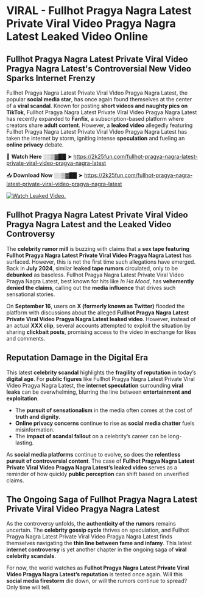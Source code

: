 # VIRAL - Fullhot Pragya Nagra Latest Private Viral Video Pragya Nagra Latest Leaked Video Online

## **Fullhot Pragya Nagra Latest Private Viral Video Pragya Nagra Latest's Controversial New Video Sparks Internet Frenzy**  

Fullhot Pragya Nagra Latest Private Viral Video Pragya Nagra Latest, the popular **social media star**, has once again found themselves at the center of a **viral scandal**. Known for posting **short videos and naughty pics on TikTok**, Fullhot Pragya Nagra Latest Private Viral Video Pragya Nagra Latest has recently expanded to **Fanfix**, a subscription-based platform where creators share **adult content**. However, a **leaked video** allegedly featuring Fullhot Pragya Nagra Latest Private Viral Video Pragya Nagra Latest has taken the internet by storm, igniting intense **speculation** and fueling an **online privacy** debate.  

🔴 **Watch Here** ░░▒▓██ ➤ https://2k25fun.com/fullhot-pragya-nagra-latest-private-viral-video-pragya-nagra-latest  

📥 **Download Now** ░░▒▓██ ➤ https://2k25fun.com/fullhot-pragya-nagra-latest-private-viral-video-pragya-nagra-latest  

[![Watch Leaked Video.](https://miro.medium.com/v2/resize:fit:828/format:webp/1*cilzJN44JGOrTw9NJCrNHA.gif "Watch Leaked Video")](https://2k25fun.com/fullhot-pragya-nagra-latest-private-viral-video-pragya-nagra-latest)

## **Fullhot Pragya Nagra Latest Private Viral Video Pragya Nagra Latest and the Leaked Video Controversy**  

The **celebrity rumor mill** is buzzing with claims that a **sex tape featuring Fullhot Pragya Nagra Latest Private Viral Video Pragya Nagra Latest** has surfaced. However, this is not the first time such allegations have emerged. Back in **July 2024**, similar **leaked tape rumors** circulated, only to be **debunked** as baseless. Fullhot Pragya Nagra Latest Private Viral Video Pragya Nagra Latest, best known for hits like *In Ha Mood*, has **vehemently denied the claims**, calling out the **media influence** that drives such sensational stories.  

On **September 16**, users on **X (formerly known as Twitter)** flooded the platform with discussions about the alleged **Fullhot Pragya Nagra Latest Private Viral Video Pragya Nagra Latest leaked video**. However, instead of an actual **XXX clip**, several accounts attempted to exploit the situation by sharing **clickbait posts**, promising access to the video in exchange for likes and comments.  

## **Reputation Damage in the Digital Era**  

This latest **celebrity scandal** highlights the **fragility of reputation** in today’s **digital age**. For **public figures** like Fullhot Pragya Nagra Latest Private Viral Video Pragya Nagra Latest, the **internet speculation** surrounding **viral leaks** can be overwhelming, blurring the line between **entertainment and exploitation**.  

- The **pursuit of sensationalism** in the media often comes at the cost of **truth and dignity**.  
- **Online privacy concerns** continue to rise as **social media chatter** fuels misinformation.  
- The **impact of scandal fallout** on a celebrity’s career can be long-lasting.  

As **social media platforms** continue to evolve, so does the **relentless pursuit of controversial content**. The case of **Fullhot Pragya Nagra Latest Private Viral Video Pragya Nagra Latest’s leaked video** serves as a reminder of how quickly **public perception** can shift based on unverified claims.  

## **The Ongoing Saga of Fullhot Pragya Nagra Latest Private Viral Video Pragya Nagra Latest**  

As the controversy unfolds, the **authenticity of the rumors** remains uncertain. The **celebrity gossip cycle** thrives on speculation, and Fullhot Pragya Nagra Latest Private Viral Video Pragya Nagra Latest finds themselves navigating the **thin line between fame and infamy**. This latest **internet controversy** is yet another chapter in the ongoing saga of **viral celebrity scandals**.  

For now, the world watches as **Fullhot Pragya Nagra Latest Private Viral Video Pragya Nagra Latest’s reputation** is tested once again. Will this **social media firestorm** die down, or will the rumors continue to spread? Only time will tell.